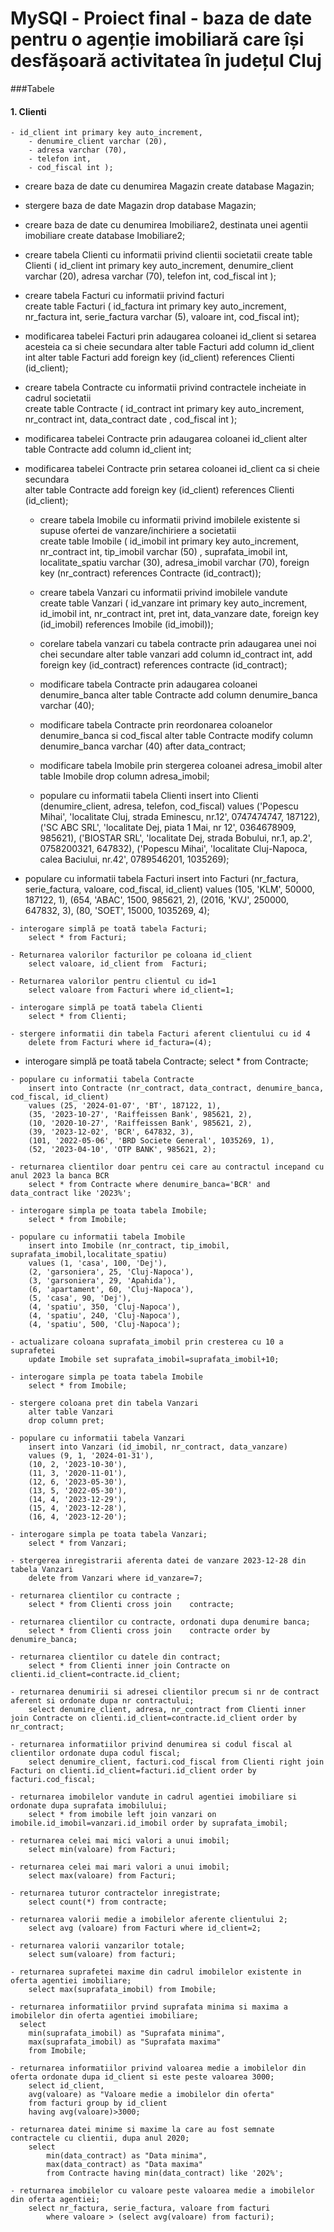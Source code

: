 # MySQl - Proiect final - baza de date pentru o agenție imobiliară care își desfășoară activitatea în județul Cluj






###Tabele

#### 1. Clienti
    - id_client int primary key auto_increment,
		- denumire_client varchar (20),
		- adresa varchar (70),
		- telefon int,
		- cod_fiscal int );

- creare baza de date cu denumirea Magazin 
	create database Magazin;

- stergere baza de date Magazin
	drop database Magazin; 

- creare baza de date cu denumirea Imobiliare2, destinata unei agentii imobiliare 
	create database Imobiliare2;

- creare tabela Clienti cu informatii privind clientii societatii
	create table Clienti (
		id_client int primary key auto_increment,
		denumire_client varchar (20),
		adresa varchar (70),
		telefon int,
		cod_fiscal int );
    
- creare tabela Facturi cu informatii privind facturi    
	create table Facturi (
		id_factura int primary key auto_increment,
		nr_factura int,
		serie_factura varchar (5),
		valoare int,
		cod_fiscal int);
 
 - modificarea tabelei Facturi prin adaugarea coloanei id_client si setarea acesteia ca si cheie secundara
	 alter table Facturi 
	 add column id_client int
	 alter table Facturi
	 add foreign key (id_client) references Clienti (id_client);
        
 - creare tabela Contracte cu informatii privind contractele incheiate in cadrul societatii   
	 create table Contracte (
		id_contract int primary key auto_increment,
		nr_contract int,
		data_contract date ,
		cod_fiscal int );
        
  - modificarea tabelei Contracte prin adaugarea coloanei id_client
	  alter table Contracte
	  add column id_client int;
      
  - modificarea tabelei Contracte prin setarea coloanei id_client ca si cheie secundara    
	  alter table Contracte
	  add foreign key (id_client) references Clienti (id_client);
        
    - creare tabela Imobile cu informatii privind imobilele existente si supuse ofertei de vanzare/inchiriere a societatii   
	 create table Imobile (
		id_imobil int primary key auto_increment,
		nr_contract int,
		tip_imobil varchar (50) ,
		suprafata_imobil int,
		localitate_spatiu varchar (30),
		adresa_imobil varchar (70), 
		foreign key (nr_contract) references Contracte (id_contract));   
        
     - creare tabela Vanzari cu informatii privind imobilele vandute   
	 create table Vanzari (
		id_vanzare int primary key auto_increment, 
		id_imobil int,
		nr_contract int,
		pret int,
		data_vanzare date,
		foreign key (id_imobil) references Imobile (id_imobil));  
                
	- corelare tabela vanzari cu tabela contracte prin adaugarea unei noi chei secundare 
        alter table vanzari
        add column id_contract int,
        add foreign key (id_contract) references contracte (id_contract);
    
    - modificare tabela Contracte prin adaugarea coloanei denumire_banca
		alter table Contracte 
		add column denumire_banca varchar (40);
    
    - modificare tabela Contracte prin reordonarea coloanelor denumire_banca si cod_fiscal
		alter table Contracte 
		modify	column denumire_banca varchar (40) after data_contract; 
    
	- modificare tabela Imobile prin stergerea coloanei adresa_imobil
		alter table Imobile
		drop column adresa_imobil; 
		
    - populare cu informatii tabela Clienti
		insert into Clienti (denumire_client, adresa, telefon, cod_fiscal)
		values ('Popescu Mihai', 'localitate Cluj, strada Eminescu, nr.12', 0747474747, 187122),
		('SC ABC SRL', 'localitate Dej, piata 1 Mai, nr 12', 0364678909, 985621),
		('BIOSTAR SRL', 'localitate Dej, strada Bobului, nr.1, ap.2', 0758200321, 647832),
		 ('Popescu Mihai', 'localitate Cluj-Napoca, calea Baciului, nr.42', 0789546201, 1035269);
     
   - populare cu informatii tabela Facturi
		insert into Facturi (nr_factura, serie_factura, valoare, cod_fiscal, id_client)
		values (105, 'KLM', 50000, 187122, 1),
		(654, 'ABAC', 1500, 985621, 2),
		(2016, 'KVJ', 250000, 647832, 3),
		(80, 'SOET', 15000, 1035269, 4);
    
    - interogare simplă pe toată tabela Facturi;
		select * from Facturi;
    
    - Returnarea valorilor facturilor pe coloana id_client
		select valoare, id_client from	Facturi;
    
    - Returnarea valorilor pentru clientul cu id=1
		select valoare from Facturi where id_client=1;
        
    - interogare simplă pe toată tabela Clienti
		select * from Clienti;
    
    - stergere informatii din tabela Facturi aferent clientului cu id 4
		delete from Facturi where id_factura=(4);
   
   - interogare simplă pe toată tabela Contracte;
		select * from Contracte;
    
    - populare cu informatii tabela Contracte
		insert into Contracte (nr_contract, data_contract, denumire_banca, cod_fiscal, id_client)
		values (25, '2024-01-07', 'BT', 187122, 1),
		(35, '2023-10-27', 'Raiffeissen Bank', 985621, 2),
		(10, '2020-10-27', 'Raiffeissen Bank', 985621, 2),
		(39, '2023-12-02', 'BCR', 647832, 3),
		(101, '2022-05-06', 'BRD Societe General', 1035269, 1),
		(52, '2023-04-10', 'OTP BANK', 985621, 2);
    
    - returnarea clientilor doar pentru cei care au contractul incepand cu anul 2023 la banca BCR
		select * from Contracte where denumire_banca='BCR' and data_contract like '2023%';
    
    - interogare simpla pe toata tabela Imobile;
		select * from Imobile;
    
    - populare cu informatii tabela Imobile
		insert into Imobile (nr_contract, tip_imobil, suprafata_imobil,localitate_spatiu)
		values (1, 'casa', 100, 'Dej'),
		(2, 'garsoniera', 25, 'Cluj-Napoca'),
		(3, 'garsoniera', 29, 'Apahida'),
		(6, 'apartament', 60, 'Cluj-Napoca'),
		(5, 'casa', 90, 'Dej'),
		(4, 'spatiu', 350, 'Cluj-Napoca'),
		(4, 'spatiu', 240, 'Cluj-Napoca'),
		(4, 'spatiu', 500, 'Cluj-Napoca');
    
    - actualizare coloana suprafata_imobil prin cresterea cu 10 a suprafetei
		update Imobile set suprafata_imobil=suprafata_imobil+10;
        
    - interogare simpla pe toata tabela Imobile
		select * from Imobile;
    
    - stergere coloana pret din tabela Vanzari
		alter table Vanzari
		drop column pret;
    
    - populare cu informatii tabela Vanzari
		insert into Vanzari (id_imobil, nr_contract, data_vanzare)
		values (9, 1, '2024-01-31'),
		(10, 2, '2023-10-30'),
		(11, 3, '2020-11-01'),
		(12, 6, '2023-05-30'),
		(13, 5, '2022-05-30'),
		(14, 4, '2023-12-29'),
		(15, 4, '2023-12-28'),
		(16, 4, '2023-12-20');
    
    - interogare simpla pe toata tabela Vanzari;
		select * from Vanzari;
    
    - stergerea inregistrarii aferenta datei de vanzare 2023-12-28 din tabela Vanzari
		delete from Vanzari where id_vanzare=7;
    
    - returnarea clientilor cu contracte ;
		select * from Clienti cross join	contracte;
    
    - returnarea clientilor cu contracte, ordonati dupa denumire banca;
		select * from Clienti cross join	contracte order by denumire_banca;
    
    - returnarea clientilor cu datele din contract;
		select * from Clienti inner join Contracte on clienti.id_client=contracte.id_client;
    
    - returnarea denumirii si adresei clientilor precum si nr de contract aferent si ordonate dupa nr contractului;
		select denumire_client, adresa, nr_contract from Clienti inner join Contracte on clienti.id_client=contracte.id_client order by nr_contract;
    
    - returnarea informatiilor privind denumirea si codul fiscal al clientilor ordonate dupa codul fiscal;
		select denumire_client, facturi.cod_fiscal from Clienti right join Facturi on clienti.id_client=facturi.id_client order by facturi.cod_fiscal;
    
	- returnarea imobilelor vandute in cadrul agentiei imobiliare si ordonate dupa suprafata imobilului;
		select * from imobile left join vanzari on imobile.id_imobil=vanzari.id_imobil order by suprafata_imobil;
    
    - returnarea celei mai mici valori a unui imobil;
		select min(valoare) from Facturi;
    
    - returnarea celei mai mari valori a unui imobil;
		select max(valoare) from Facturi;
        
    - returnarea tuturor contractelor inregistrate;
		select count(*) from contracte;
    
    - returnarea valorii medie a imobilelor aferente clientului 2;
		select avg (valoare) from Facturi where id_client=2;
    
    - returnarea valorii vanzarilor totale;
		select sum(valoare) from facturi;
      
	- returnarea suprafetei maxime din cadrul imobilelor existente in oferta agentiei imobiliare;
		select max(suprafata_imobil) from Imobile;
      
	- returnarea informatiilor prvind suprafata minima si maxima a imobilelor din oferta agentiei imobiliare;
      select 
		min(suprafata_imobil) as "Suprafata minima",
		max(suprafata_imobil) as "Suprafata maxima"
		from Imobile;
        
	- returnarea informatiilor privind valoarea medie a imobilelor din oferta ordonate dupa id_client si este peste valoarea 3000;
		select id_client,
		avg(valoare) as "Valoare medie a imobilelor din oferta"
		from facturi group by id_client
		having avg(valoare)>3000;
        
	- returnarea datei minime si maxime la care au fost semnate contractele cu clientii, dupa anul 2020;
		select
			min(data_contract) as "Data minima",
            max(data_contract) as "Data maxima" 
            from Contracte having min(data_contract) like '202%';
        
    - returnarea imobilelor cu valoare peste valoarea medie a imobilelor din oferta agentiei; 
		select nr_factura, serie_factura, valoare from facturi
			where valoare > (select avg(valoare) from facturi);
